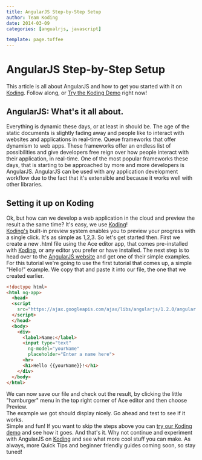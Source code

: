 ```yaml
---
title: AngularJS Step-by-Step Setup
author: Team Koding
date: 2014-03-09
categories: [angualrjs, javascript]

template: page.toffee
---
```


# AngularJS Step-by-Step Setup

This article is all about AngularJS and how to get you started with it on [Koding](https://koding.com). Follow along, or [Try the Koding Demo](https://koding.com/Develop/Teamwork?import=http://tinyurl.com/o39oovy) right now! 

## AngularJS: What's it all about.

Everything is dynamic these days, or at least in should be. The age of the static documents is slightly fading away and people like to interact with websites and applications in real-time. Queue frameworks that offer dynamism to web apps. These frameworks offer an endless list of possibilities and give developers free reign over how people interact with their application, in real-time. One of the most popular frameworks these days, that is starting to be approached by more and more developers is AngularJS. AngularJS can be used with any application development workflow due to the fact that it's extensible and because it works well with other libraries. 

## Setting it up on Koding

Ok, but how can we develop a web application in the cloud and preview the 
result a the same time? It's easy, we use [Koding](https://koding.com)!  
[Koding's](https://koding.com) built-in preview system enables you to preview 
your progress with a single click. It's as simple as 1,2,3. So let's get 
started then. First we create a new .html file using the Ace editor app, that 
comes pre-installed with [Koding](https://koding.com), or any editor you prefer 
or have installed. The next step is to head over to the [AngularJS 
website](http://angularjs.org/) and get one of their simple examples. For this 
tutorial we're going to use the first tutorial that comes up, a simple "Hello!" 
example. We copy that and paste it into our file, the one that we created 
earlier.

```html
<!doctype html>
<html ng-app>
  <head>
  <script 
    src="https://ajax.googleapis.com/ajax/libs/angularjs/1.2.0/angular.min.js">
  </script>
  </head>
  <body>
    <div>
      <label>Name:</label>
      <input type="text"
        ng-model="yourName"
        placeholder="Enter a name here">
      <hr>
      <h1>Hello {{yourName}}!</h1>
    </div>
  </body>
</html>
```

We can now save our file and check out the result, by clicking the little 
"hamburger" menu in the top right corner of Ace editor and then choose Preview.  
The example we got should display nicely. Go ahead and test to see if it works.  
Simple and fun! If you want to skip the steps above you can [try our Koding 
demo](https://koding.com/Develop/Teamwork?import=http://tinyurl.com/o39oovy) 
and see how it goes. And that's it. Why not continue and experiment with 
AngularJS on [Koding](https://koding.com) and see what more cool stuff you can 
make. As always, more Quick Tips and beginner friendly guides coming soon, so 
stay tuned!
